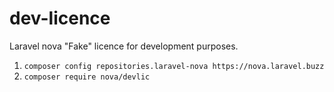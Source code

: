 # dev-licence
Laravel nova "Fake" licence for development purposes.
1. `composer config repositories.laravel-nova https://nova.laravel.buzz`
2. `composer require nova/devlic`
